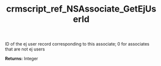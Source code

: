 ﻿---
title: crmscript_ref_NSAssociate_GetEjUserId
description: Integer NSAssociate.GetEjUserId()
intellisense: NSAssociate.GetEjUserId
keywords: NSAssociate, GetEjUserId
so.topic: reference
---

ID of the ej user record corresponding to this associate; 0 for associates that are not ej users

**Returns:** Integer


